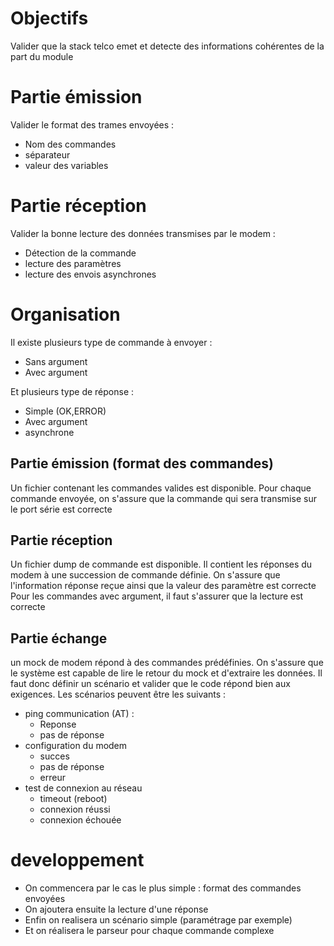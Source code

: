 # Objectifs
Valider que la stack telco emet et detecte des informations cohérentes de la part du module
# Partie émission
Valider le format des trames envoyées :
- Nom des commandes
- séparateur
- valeur des variables

# Partie réception
Valider la bonne lecture des données transmises par le modem :
- Détection de la commande
- lecture des paramètres
- lecture des envois asynchrones

# Organisation
Il existe plusieurs type de commande à envoyer : 
- Sans argument
- Avec argument

Et plusieurs type de réponse : 
- Simple (OK,ERROR)
- Avec argument
- asynchrone
## Partie émission (format des commandes)
Un fichier contenant les commandes valides est disponible. Pour chaque commande envoyée, on s'assure que la commande qui sera transmise sur le port série est correcte
## Partie réception
Un fichier dump de commande est disponible. Il contient les réponses du modem à une succession de commande définie. On s'assure que l'information réponse reçue ainsi que la valeur des paramètre est correcte
Pour les commandes avec argument, il faut s'assurer que la lecture est correcte
## Partie échange
un mock de modem répond à des commandes prédéfinies. On s'assure que le système est capable de lire le retour du mock et d'extraire les données.
Il faut donc définir un scénario et valider que le code répond bien aux exigences. Les scénarios peuvent être les suivants : 
- ping communication (AT) :
  - Reponse
  - pas de réponse
- configuration du modem
  - succes
  - pas de réponse
  - erreur
- test de connexion au réseau
  - timeout (reboot)
  - connexion réussi
  - connexion échouée

# developpement
* On commencera par le cas le plus simple : format des commandes envoyées 
* On ajoutera ensuite la lecture d'une réponse
* Enfin on realisera un scénario simple (paramétrage par exemple)
* Et on réalisera le parseur pour chaque commande complexe
